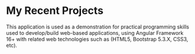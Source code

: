 # My Recent Projects
This application is used as a demonstration for practical programming skills used to develop/build web-based applications, using Angular Framework 16+ with related web technologies such as (HTML5, Bootstrap 5.3.X, CSS3, etc).
